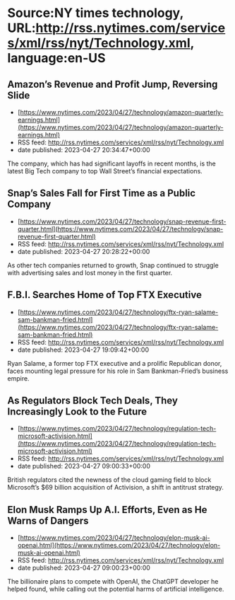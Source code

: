 # Source:NY times technology, URL:http://rss.nytimes.com/services/xml/rss/nyt/Technology.xml, language:en-US

## Amazon’s Revenue and Profit Jump, Reversing Slide
 - [https://www.nytimes.com/2023/04/27/technology/amazon-quarterly-earnings.html](https://www.nytimes.com/2023/04/27/technology/amazon-quarterly-earnings.html)
 - RSS feed: http://rss.nytimes.com/services/xml/rss/nyt/Technology.xml
 - date published: 2023-04-27 20:34:47+00:00

The company, which has had significant layoffs in recent months, is the latest Big Tech company to top Wall Street’s financial expectations.

## Snap’s Sales Fall for First Time as a Public Company
 - [https://www.nytimes.com/2023/04/27/technology/snap-revenue-first-quarter.html](https://www.nytimes.com/2023/04/27/technology/snap-revenue-first-quarter.html)
 - RSS feed: http://rss.nytimes.com/services/xml/rss/nyt/Technology.xml
 - date published: 2023-04-27 20:28:22+00:00

As other tech companies returned to growth, Snap continued to struggle with advertising sales and lost money in the first quarter.

## F.B.I. Searches Home of Top FTX Executive
 - [https://www.nytimes.com/2023/04/27/technology/ftx-ryan-salame-sam-bankman-fried.html](https://www.nytimes.com/2023/04/27/technology/ftx-ryan-salame-sam-bankman-fried.html)
 - RSS feed: http://rss.nytimes.com/services/xml/rss/nyt/Technology.xml
 - date published: 2023-04-27 19:09:42+00:00

Ryan Salame, a former top FTX executive and a prolific Republican donor, faces mounting legal pressure for his role in Sam Bankman-Fried’s business empire.

## As Regulators Block Tech Deals, They Increasingly Look to the Future
 - [https://www.nytimes.com/2023/04/27/technology/regulation-tech-microsoft-activision.html](https://www.nytimes.com/2023/04/27/technology/regulation-tech-microsoft-activision.html)
 - RSS feed: http://rss.nytimes.com/services/xml/rss/nyt/Technology.xml
 - date published: 2023-04-27 09:00:33+00:00

British regulators cited the newness of the cloud gaming field to block Microsoft’s $69 billion acquisition of Activision, a shift in antitrust strategy.

## Elon Musk Ramps Up A.I. Efforts, Even as He Warns of Dangers
 - [https://www.nytimes.com/2023/04/27/technology/elon-musk-ai-openai.html](https://www.nytimes.com/2023/04/27/technology/elon-musk-ai-openai.html)
 - RSS feed: http://rss.nytimes.com/services/xml/rss/nyt/Technology.xml
 - date published: 2023-04-27 09:00:23+00:00

The billionaire plans to compete with OpenAI, the ChatGPT developer he helped found, while calling out the potential harms of artificial intelligence.

